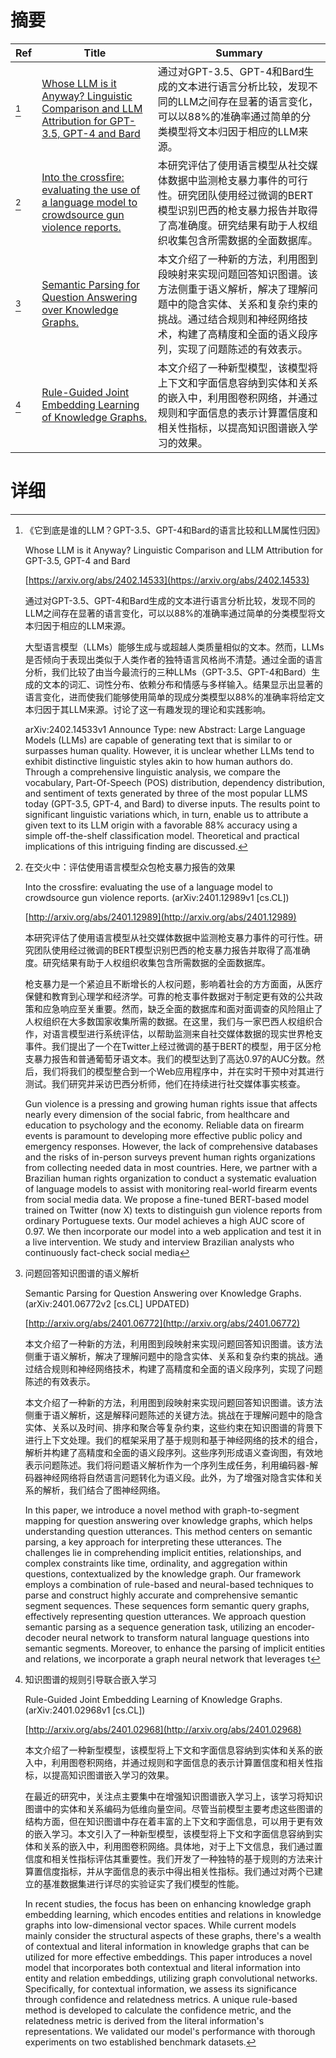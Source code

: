 # 摘要

| Ref | Title | Summary |
| --- | --- | --- |
| [^1] | [Whose LLM is it Anyway? Linguistic Comparison and LLM Attribution for GPT-3.5, GPT-4 and Bard](https://arxiv.org/abs/2402.14533) | 通过对GPT-3.5、GPT-4和Bard生成的文本进行语言分析比较，发现不同的LLM之间存在显著的语言变化，可以以88%的准确率通过简单的分类模型将文本归因于相应的LLM来源。 |
| [^2] | [Into the crossfire: evaluating the use of a language model to crowdsource gun violence reports.](http://arxiv.org/abs/2401.12989) | 本研究评估了使用语言模型从社交媒体数据中监测枪支暴力事件的可行性。研究团队使用经过微调的BERT模型识别巴西的枪支暴力报告并取得了高准确度。研究结果有助于人权组织收集包含所需数据的全面数据库。 |
| [^3] | [Semantic Parsing for Question Answering over Knowledge Graphs.](http://arxiv.org/abs/2401.06772) | 本文介绍了一种新的方法，利用图到段映射来实现问题回答知识图谱。该方法侧重于语义解析，解决了理解问题中的隐含实体、关系和复杂约束的挑战。通过结合规则和神经网络技术，构建了高精度和全面的语义段序列，实现了问题陈述的有效表示。 |
| [^4] | [Rule-Guided Joint Embedding Learning of Knowledge Graphs.](http://arxiv.org/abs/2401.02968) | 本文介绍了一种新型模型，该模型将上下文和字面信息容纳到实体和关系的嵌入中，利用图卷积网络，并通过规则和字面信息的表示计算置信度和相关性指标，以提高知识图谱嵌入学习的效果。 |

# 详细

[^1]: 《它到底是谁的LLM？GPT-3.5、GPT-4和Bard的语言比较和LLM属性归因》

    Whose LLM is it Anyway? Linguistic Comparison and LLM Attribution for GPT-3.5, GPT-4 and Bard

    [https://arxiv.org/abs/2402.14533](https://arxiv.org/abs/2402.14533)

    通过对GPT-3.5、GPT-4和Bard生成的文本进行语言分析比较，发现不同的LLM之间存在显著的语言变化，可以以88%的准确率通过简单的分类模型将文本归因于相应的LLM来源。

    

    大型语言模型（LLMs）能够生成与或超越人类质量相似的文本。然而，LLMs是否倾向于表现出类似于人类作者的独特语言风格尚不清楚。通过全面的语言分析，我们比较了由当今最流行的三种LLMs（GPT-3.5、GPT-4和Bard）生成的文本的词汇、词性分布、依赖分布和情感与多样输入。结果显示出显著的语言变化，进而使我们能够使用简单的现成分类模型以88%的准确率将给定文本归因于其LLM来源。讨论了这一有趣发现的理论和实践影响。

    arXiv:2402.14533v1 Announce Type: new  Abstract: Large Language Models (LLMs) are capable of generating text that is similar to or surpasses human quality. However, it is unclear whether LLMs tend to exhibit distinctive linguistic styles akin to how human authors do. Through a comprehensive linguistic analysis, we compare the vocabulary, Part-Of-Speech (POS) distribution, dependency distribution, and sentiment of texts generated by three of the most popular LLMS today (GPT-3.5, GPT-4, and Bard) to diverse inputs. The results point to significant linguistic variations which, in turn, enable us to attribute a given text to its LLM origin with a favorable 88\% accuracy using a simple off-the-shelf classification model. Theoretical and practical implications of this intriguing finding are discussed.
    
[^2]: 在交火中：评估使用语言模型众包枪支暴力报告的效果

    Into the crossfire: evaluating the use of a language model to crowdsource gun violence reports. (arXiv:2401.12989v1 [cs.CL])

    [http://arxiv.org/abs/2401.12989](http://arxiv.org/abs/2401.12989)

    本研究评估了使用语言模型从社交媒体数据中监测枪支暴力事件的可行性。研究团队使用经过微调的BERT模型识别巴西的枪支暴力报告并取得了高准确度。研究结果有助于人权组织收集包含所需数据的全面数据库。

    

    枪支暴力是一个紧迫且不断增长的人权问题，影响着社会的方方面面，从医疗保健和教育到心理学和经济学。可靠的枪支事件数据对于制定更有效的公共政策和应急响应至关重要。然而，缺乏全面的数据库和面对面调查的风险阻止了人权组织在大多数国家收集所需的数据。在这里，我们与一家巴西人权组织合作，对语言模型进行系统评估，以帮助监测来自社交媒体数据的现实世界枪支事件。我们提出了一个在Twitter上经过微调的基于BERT的模型，用于区分枪支暴力报告和普通葡萄牙语文本。我们的模型达到了高达0.97的AUC分数。然后，我们将我们的模型整合到一个Web应用程序中，并在实时干预中对其进行测试。我们研究并采访巴西分析师，他们在持续进行社交媒体事实核查。

    Gun violence is a pressing and growing human rights issue that affects nearly every dimension of the social fabric, from healthcare and education to psychology and the economy. Reliable data on firearm events is paramount to developing more effective public policy and emergency responses. However, the lack of comprehensive databases and the risks of in-person surveys prevent human rights organizations from collecting needed data in most countries. Here, we partner with a Brazilian human rights organization to conduct a systematic evaluation of language models to assist with monitoring real-world firearm events from social media data. We propose a fine-tuned BERT-based model trained on Twitter (now X) texts to distinguish gun violence reports from ordinary Portuguese texts. Our model achieves a high AUC score of 0.97. We then incorporate our model into a web application and test it in a live intervention. We study and interview Brazilian analysts who continuously fact-check social media
    
[^3]: 问题回答知识图谱的语义解析

    Semantic Parsing for Question Answering over Knowledge Graphs. (arXiv:2401.06772v2 [cs.CL] UPDATED)

    [http://arxiv.org/abs/2401.06772](http://arxiv.org/abs/2401.06772)

    本文介绍了一种新的方法，利用图到段映射来实现问题回答知识图谱。该方法侧重于语义解析，解决了理解问题中的隐含实体、关系和复杂约束的挑战。通过结合规则和神经网络技术，构建了高精度和全面的语义段序列，实现了问题陈述的有效表示。

    

    本文介绍了一种新的方法，利用图到段映射来实现问题回答知识图谱。该方法侧重于语义解析，这是解释问题陈述的关键方法。挑战在于理解问题中的隐含实体、关系以及时间、排序和聚合等复杂约束，这些约束在知识图谱的背景下进行上下文处理。我们的框架采用了基于规则和基于神经网络的技术的组合，解析并构建了高精度和全面的语义段序列。这些序列形成语义查询图，有效地表示问题陈述。我们将问题语义解析作为一个序列生成任务，利用编码器-解码器神经网络将自然语言问题转化为语义段。此外，为了增强对隐含实体和关系的解析，我们结合了图神经网络。

    In this paper, we introduce a novel method with graph-to-segment mapping for question answering over knowledge graphs, which helps understanding question utterances. This method centers on semantic parsing, a key approach for interpreting these utterances. The challenges lie in comprehending implicit entities, relationships, and complex constraints like time, ordinality, and aggregation within questions, contextualized by the knowledge graph. Our framework employs a combination of rule-based and neural-based techniques to parse and construct highly accurate and comprehensive semantic segment sequences. These sequences form semantic query graphs, effectively representing question utterances. We approach question semantic parsing as a sequence generation task, utilizing an encoder-decoder neural network to transform natural language questions into semantic segments. Moreover, to enhance the parsing of implicit entities and relations, we incorporate a graph neural network that leverages t
    
[^4]: 知识图谱的规则引导联合嵌入学习

    Rule-Guided Joint Embedding Learning of Knowledge Graphs. (arXiv:2401.02968v1 [cs.CL])

    [http://arxiv.org/abs/2401.02968](http://arxiv.org/abs/2401.02968)

    本文介绍了一种新型模型，该模型将上下文和字面信息容纳到实体和关系的嵌入中，利用图卷积网络，并通过规则和字面信息的表示计算置信度和相关性指标，以提高知识图谱嵌入学习的效果。

    

    在最近的研究中，关注点主要集中在增强知识图谱嵌入学习上，该学习将知识图谱中的实体和关系编码为低维向量空间。尽管当前模型主要考虑这些图谱的结构方面，但在知识图谱中存在着丰富的上下文和字面信息，可以用于更有效的嵌入学习。本文引入了一种新型模型，该模型将上下文和字面信息容纳到实体和关系的嵌入中，利用图卷积网络。具体地，对于上下文信息，我们通过置信度和相关性指标评估其重要性。我们开发了一种独特的基于规则的方法来计算置信度指标，并从字面信息的表示中得出相关性指标。我们通过对两个已建立的基准数据集进行详尽的实验证实了我们模型的性能。

    In recent studies, the focus has been on enhancing knowledge graph embedding learning, which encodes entities and relations in knowledge graphs into low-dimensional vector spaces. While current models mainly consider the structural aspects of these graphs, there's a wealth of contextual and literal information in knowledge graphs that can be utilized for more effective embeddings. This paper introduces a novel model that incorporates both contextual and literal information into entity and relation embeddings, utilizing graph convolutional networks. Specifically, for contextual information, we assess its significance through confidence and relatedness metrics. A unique rule-based method is developed to calculate the confidence metric, and the relatedness metric is derived from the literal information's representations. We validated our model's performance with thorough experiments on two established benchmark datasets.
    

